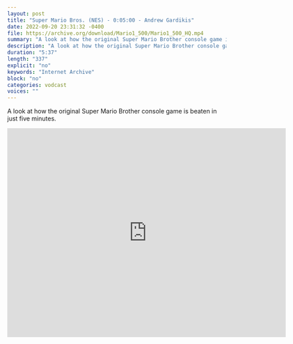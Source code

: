 ```yaml
---
layout: post
title: "Super Mario Bros. (NES) - 0:05:00 - Andrew Gardikis"
date: 2022-09-20 23:31:32 -0400
file: https://archive.org/download/Mario1_500/Mario1_500_HQ.mp4
summary: "A look at how the original Super Mario Brother console game is beaten in just five minutes."
description: "A look at how the original Super Mario Brother console game is beaten in just five minutes."
duration: "5:37"
length: "337"
explicit: "no" 
keywords: "Internet Archive"
block: "no" 
categories: vodcast
voices: ""
---
```


A look at how the original Super Mario Brother console game is beaten in just five minutes.

<iframe src="https://archive.org/embed/Mario1_500" width="640" height="480" frameborder="0" webkitallowfullscreen="true" mozallowfullscreen="true" allowfullscreen></iframe>

